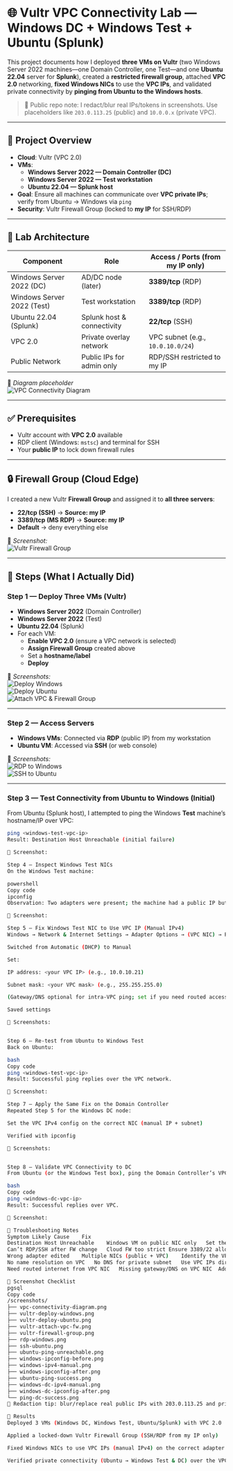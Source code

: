 # 🌐 Vultr VPC Connectivity Lab — Windows DC + Windows Test + Ubuntu (Splunk)

This project documents how I deployed **three VMs on Vultr** (two Windows Server 2022 machines—one Domain Controller, one Test—and one **Ubuntu 22.04** server for **Splunk**), created a **restricted firewall group**, attached **VPC 2.0** networking, **fixed Windows NICs** to use the **VPC IPs**, and validated private connectivity by **pinging from Ubuntu to the Windows hosts**.

> 🔐 Public repo note: I redact/blur real IPs/tokens in screenshots. Use placeholders like `203.0.113.25` (public) and `10.0.0.x` (private VPC).

---

## 📌 Project Overview
- **Cloud**: Vultr (VPC 2.0)
- **VMs**:
  - **Windows Server 2022 — Domain Controller (DC)**
  - **Windows Server 2022 — Test workstation**
  - **Ubuntu 22.04 — Splunk host**
- **Goal**: Ensure all machines can communicate over **VPC private IPs**; verify from Ubuntu → Windows via `ping`
- **Security**: Vultr Firewall Group (locked to **my IP** for SSH/RDP)

---

## 🧱 Lab Architecture

| Component                  | Role                         | Access / Ports (from my IP only) |
|---------------------------|------------------------------|-----------------------------------|
| Windows Server 2022 (DC)  | AD/DC node (later)           | **3389/tcp** (RDP)                |
| Windows Server 2022 (Test)| Test workstation             | **3389/tcp** (RDP)                |
| Ubuntu 22.04 (Splunk)     | Splunk host & connectivity   | **22/tcp** (SSH)                  |
| VPC 2.0                   | Private overlay network      | VPC subnet (e.g., `10.0.10.0/24`) |
| Public Network            | Public IPs for admin only    | RDP/SSH restricted to my IP       |

📸 *Diagram placeholder*  
![VPC Connectivity Diagram](./screenshots/vpc-connectivity-diagram.png)

---

## ✅ Prerequisites
- Vultr account with **VPC 2.0** available
- RDP client (Windows: `mstsc`) and terminal for SSH
- Your **public IP** to lock down firewall rules

---

## 🔒 Firewall Group (Cloud Edge)
I created a new Vultr **Firewall Group** and assigned it to **all three servers**:

- **22/tcp (SSH)** → **Source: my IP**
- **3389/tcp (MS RDP)** → **Source: my IP**
- **Default** → deny everything else

📸 *Screenshot:*  
![Vultr Firewall Group](./screenshots/vultr-firewall-group.png)

---

## 🚀 Steps (What I Actually Did)

### **Step 1 — Deploy Three VMs (Vultr)**
- **Windows Server 2022** (Domain Controller)
- **Windows Server 2022** (Test)
- **Ubuntu 22.04** (Splunk)
- For each VM:
  - **Enable VPC 2.0** (ensure a VPC network is selected)
  - **Assign Firewall Group** created above
  - Set a **hostname/label**
  - **Deploy**

📸 *Screenshots:*  
![Deploy Windows](./screenshots/vultr-deploy-windows.png)  
![Deploy Ubuntu](./screenshots/vultr-deploy-ubuntu.png)  
![Attach VPC & Firewall Group](./screenshots/vultr-attach-vpc-fw.png)

---

### **Step 2 — Access Servers**
- **Windows VMs**: Connected via **RDP** (public IP) from my workstation
- **Ubuntu VM**: Accessed via **SSH** (or web console)

📸 *Screenshots:*  
![RDP to Windows](./screenshots/rdp-windows.png)  
![SSH to Ubuntu](./screenshots/ssh-ubuntu.png)

---

### **Step 3 — Test Connectivity from Ubuntu to Windows (Initial)**
From Ubuntu (Splunk host), I attempted to ping the Windows **Test** machine’s hostname/IP over VPC:

```bash
ping <windows-test-vpc-ip>
Result: Destination Host Unreachable (initial failure)

📸 Screenshot:

Step 4 — Inspect Windows Test NICs
On the Windows Test machine:

powershell
Copy code
ipconfig
Observation: Two adapters were present; the machine had a public IP but not the expected VPC IP.

📸 Screenshot:

Step 5 — Fix Windows Test NIC to Use VPC IP (Manual IPv4)
Windows → Network & Internet Settings → Adapter Options → (VPC NIC) → Properties → IPv4

Switched from Automatic (DHCP) to Manual

Set:

IP address: <your VPC IP> (e.g., 10.0.10.21)

Subnet mask: <your VPC mask> (e.g., 255.255.255.0)

(Gateway/DNS optional for intra-VPC ping; set if you need routed access)

Saved settings

📸 Screenshots:


Step 6 — Re-test from Ubuntu to Windows Test
Back on Ubuntu:

bash
Copy code
ping <windows-test-vpc-ip>
Result: Successful ping replies over the VPC network.

📸 Screenshot:

Step 7 — Apply the Same Fix on the Domain Controller
Repeated Step 5 for the Windows DC node:

Set the VPC IPv4 config on the correct NIC (manual IP + subnet)

Verified with ipconfig

📸 Screenshots:


Step 8 — Validate VPC Connectivity to DC
From Ubuntu (or the Windows Test box), ping the Domain Controller’s VPC IP:

bash
Copy code
ping <windows-dc-vpc-ip>
Result: Successful replies over VPC.

📸 Screenshot:

🧩 Troubleshooting Notes
Symptom	Likely Cause	Fix
Destination Host Unreachable	Windows VM on public NIC only	Set the VPC NIC to a manual IPv4 in the VPC subnet
Can’t RDP/SSH after FW change	Cloud FW too strict	Ensure 3389/22 allowed from your IP in the Vultr FW Group
Wrong adapter edited	Multiple NICs (public + VPC)	Identify the VPC adapter (no default gateway; private range)
No name resolution on VPC	No DNS for private subnet	Use VPC IPs directly or stand up DNS later (e.g., on DC)
Need routed internet from VPC NIC	Missing gateway/DNS on VPC NIC	Add gateway/DNS if required by your design

📸 Screenshot Checklist
pgsql
Copy code
/screenshots/
├── vpc-connectivity-diagram.png
├── vultr-deploy-windows.png
├── vultr-deploy-ubuntu.png
├── vultr-attach-vpc-fw.png
├── vultr-firewall-group.png
├── rdp-windows.png
├── ssh-ubuntu.png
├── ubuntu-ping-unreachable.png
├── windows-ipconfig-before.png
├── windows-ipv4-manual.png
├── windows-ipconfig-after.png
├── ubuntu-ping-success.png
├── windows-dc-ipv4-manual.png
├── windows-dc-ipconfig-after.png
└── ping-dc-success.png
🔐 Redaction tip: blur/replace real public IPs with 203.0.113.25 and private IPs with 10.0.0.x.

🏁 Results
Deployed 3 VMs (Windows DC, Windows Test, Ubuntu/Splunk) with VPC 2.0

Applied a locked-down Vultr Firewall Group (SSH/RDP from my IP only)

Fixed Windows NICs to use VPC IPs (manual IPv4) on the correct adapter

Verified private connectivity (Ubuntu → Windows Test & DC) over the VPC network
